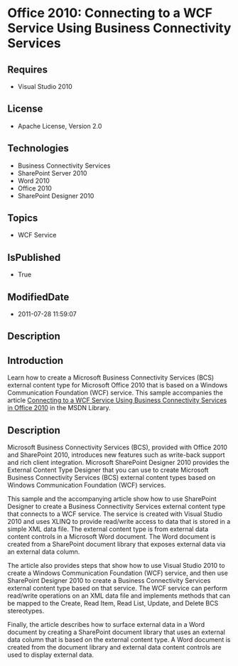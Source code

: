 # Office 2010: Connecting to a WCF Service Using Business Connectivity Services
## Requires
* Visual Studio 2010
## License
* Apache License, Version 2.0
## Technologies
* Business Connectivity Services
* SharePoint Server 2010
* Word 2010
* Office 2010
* SharePoint Designer 2010
## Topics
* WCF Service
## IsPublished
* True
## ModifiedDate
* 2011-07-28 11:59:07
## Description

<h2><strong>Introduction</strong></h2>
<p>Learn how to create a Microsoft Business Connectivity Services (BCS) external content type for Microsoft Office 2010 that is based on a Windows Communication Foundation (WCF) service. This sample accompanies the article
<a href="http://msdn.microsoft.com/en-us/library/ff953200.aspx">Connecting to a WCF Service Using Business Connectivity Services in Office 2010</a> in the MSDN Library.</p>
<h2><strong>Description</strong></h2>
<p>Microsoft Business Connectivity Services (BCS), provided with Office 2010 and SharePoint 2010, introduces new features such as write-back support and rich client integration. Microsoft SharePoint Designer 2010 provides the External Content Type Designer
 that you can use to create Microsoft Business Connectivity Services (BCS) external content types based on Windows Communication Foundation (WCF) services.</p>
<p>This sample and the accompanying article show how to use SharePoint Designer to create a Business Connectivity Services external content type that connects to a WCF service. The service is created with Visual Studio 2010 and uses XLINQ to provide read/write
 access to data that is stored in a simple XML data file. The external content type is from external data content controls in a Microsoft Word document. The Word document is created from a SharePoint document library that exposes external data via an external
 data column.</p>
<p>The article also provides steps that show how to use Visual Studio 2010 to create a Windows Communication Foundation (WCF) service, and then use SharePoint Designer 2010 to create a Business Connectivity Services external content type based on that service.
 The WCF service can perform read/write operations on an XML data file and implements methods that can be mapped to the Create, Read Item, Read List, Update, and Delete BCS stereotypes.</p>
<p>Finally, the article describes how to surface external data in a Word document by creating a SharePoint document library that uses an external data column that is based on the external content type. A Word document is created from the document library and
 external data content controls are used to display external data.</p>
